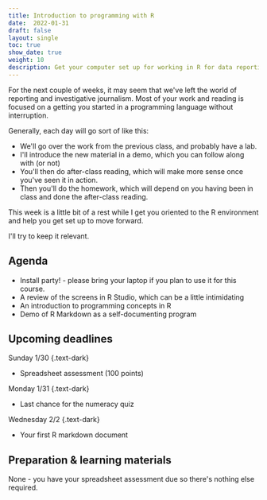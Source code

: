 ```yaml
---
title: Introduction to programming with R
date:  2022-01-31
draft: false
layout: single
toc: true
show_date: true
weight: 10
description: Get your computer set up for working in R for data reporting and start writing self-documenting programs in R Markdown.
--- 
```


For the next couple of weeks, it may seem that we've left the world of reporting and investigative journalism. Most of your work and reading is focused on a getting you started in a programming language without interruption. 

Generally, each day will go sort of like this: 

* We'll go over the work from the previous class, and probably have a lab.
* I'll introduce the new material in a demo, which you can follow along with (or not)
* You'll then do after-class reading, which will make more sense once you've seen it in action. 
* Then you'll do the homework, which will depend on you having been in class and done the after-class reading.

This week is a little bit of a rest while I get you oriented to the R environment and help you get set up to move forward. 

I'll try to keep it relevant.

## Agenda

* Install party! - please bring your laptop if you plan to use it for this course.
* A review of the screens in R Studio, which can be a little intimidating
* An introduction to programming concepts in R
* Demo of R Markdown as a self-documenting program

## Upcoming deadlines

Sunday 1/30
{.text-dark}

* Spreadsheet assessment (100 points)

Monday 1/31
{.text-dark}

* Last chance for the numeracy quiz

Wednesday 2/2 
{.text-dark}

* Your first R markdown document

## Preparation & learning materials

None - you have your spreadsheet assessment due so there's nothing else required. 



